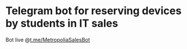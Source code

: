 # Telegram bot for reserving devices by students in IT sales
Bot live @[t.me/MetropoliaSalesBot](t.me/MetropoliaSalesBot)